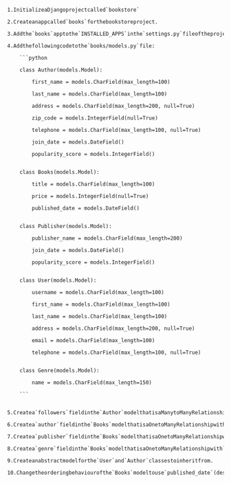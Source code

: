 ```
1.InitializeaDjangoprojectcalled`bookstore`
```

```
2.Createanappcalled`books`forthebookstoreproject.
```

```
3.Addthe`books`apptothe`INSTALLED_APPS`inthe`settings.py`fileoftheproject.
```

```
4.Addthefollowingcodetothe`books/models.py`file:
```

```
    ```python
```

```
    class Author(models.Model):
```

```
        first_name = models.CharField(max_length=100)
```

```
        last_name = models.CharField(max_length=100)
```

```
        address = models.CharField(max_length=200, null=True)
```

```
        zip_code = models.IntegerField(null=True)
```

```
        telephone = models.CharField(max_length=100, null=True)
```

```
        join_date = models.DateField()
```

```
        popularity_score = models.IntegerField()
```

```

```

```
    class Books(models.Model):
```

```
        title = models.CharField(max_length=100)
```

```
        price = models.IntegerField(null=True)
```

```
        published_date = models.DateField()
```

```

```

```
    class Publisher(models.Model):
```

```
        publisher_name = models.CharField(max_length=200)
```

```
        join_date = models.DateField()
```

```
        popularity_score = models.IntegerField()
```

```

```

```
    class User(models.Model):
```

```
        username = models.CharField(max_length=100)
```

```
        first_name = models.CharField(max_length=100)
```

```
        last_name = models.CharField(max_length=100)
```

```
        address = models.CharField(max_length=200, null=True)
```

```
        email = models.CharField(max_length=100)
```

```
        telephone = models.CharField(max_length=100, null=True)
```

```

```

```
    class Genre(models.Model):
```

```
        name = models.CharField(max_length=150)
```

```
    ```
```

```

```

```
5.Createa`followers`fieldinthe`Author`modelthatisaManytoManyRelationshipwith`User`
```

```
6.Createa`author`fieldinthe`Books`modelthatisaOnetoManyRelationshipwith`Author`
```

```
7.Createa`publisher`fieldinthe`Books`modelthatisaOnetoManyRelationshipwith`Publisher`
```

```
8.Createa`genre`fieldinthe`Books`modelthatisaOnetoManyRelationshipwith`Genre`
```

```
9.Createanabstractmodelforthe`User`and`Author`classestoinheritfrom.
```

```
10.Changetheorderingbehaviourofthe`Books`modeltouse`published_date`(descending)and`price`(ascending)
```

